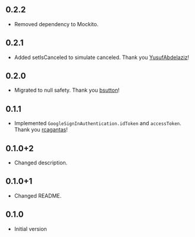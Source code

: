 ## 0.2.2

- Removed dependency to Mockito.

## 0.2.1

- Added setIsCanceled to simulate canceled. Thank you [YusufAbdelaziz](https://github.com/YusufAbdelaziz)!

## 0.2.0

- Migrated to null safety. Thank you [bsutton](https://github.com/bsutton)!

## 0.1.1

- Implemented `GoogleSignInAuthentication.idToken` and `accessToken`. Thank you [rcagantas](https://github.com/rcagantas)!

## 0.1.0+2

- Changed description.

## 0.1.0+1

- Changed README.

## 0.1.0

- Initial version
